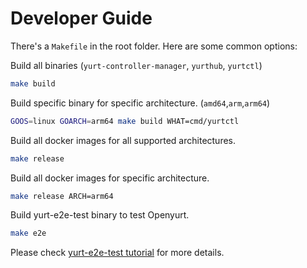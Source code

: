 # Developer Guide

There's a `Makefile` in the root folder. Here are some common options:

Build all binaries (`yurt-controller-manager`, `yurthub`, `yurtctl`)
```bash
make build
```

Build specific binary for specific architecture. (`amd64`,`arm`,`arm64`)
```bash
GOOS=linux GOARCH=arm64 make build WHAT=cmd/yurtctl
```

Build all docker images for all supported architectures.
```bash
make release
```

Build all docker images for specific architecture.
```bash
make release ARCH=arm64
```

Build yurt-e2e-test binary to test Openyurt.
```bash
make e2e
```

Please check [ yurt-e2e-test tutorial](./tutorial/yurt-e2e-test.md) for more details.

